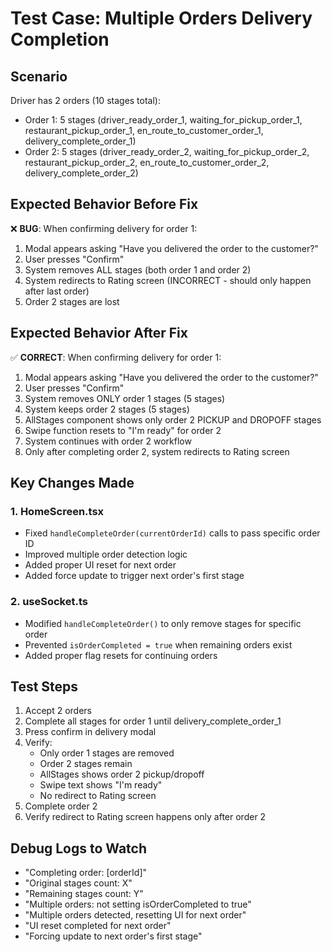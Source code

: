 # Test Case: Multiple Orders Delivery Completion

## Scenario
Driver has 2 orders (10 stages total):
- Order 1: 5 stages (driver_ready_order_1, waiting_for_pickup_order_1, restaurant_pickup_order_1, en_route_to_customer_order_1, delivery_complete_order_1)
- Order 2: 5 stages (driver_ready_order_2, waiting_for_pickup_order_2, restaurant_pickup_order_2, en_route_to_customer_order_2, delivery_complete_order_2)

## Expected Behavior Before Fix
❌ **BUG**: When confirming delivery for order 1:
1. Modal appears asking "Have you delivered the order to the customer?"
2. User presses "Confirm"
3. System removes ALL stages (both order 1 and order 2)
4. System redirects to Rating screen (INCORRECT - should only happen after last order)
5. Order 2 stages are lost

## Expected Behavior After Fix
✅ **CORRECT**: When confirming delivery for order 1:
1. Modal appears asking "Have you delivered the order to the customer?"
2. User presses "Confirm"
3. System removes ONLY order 1 stages (5 stages)
4. System keeps order 2 stages (5 stages)
5. AllStages component shows only order 2 PICKUP and DROPOFF stages
6. Swipe function resets to "I'm ready" for order 2
7. System continues with order 2 workflow
8. Only after completing order 2, system redirects to Rating screen

## Key Changes Made

### 1. HomeScreen.tsx
- Fixed `handleCompleteOrder(currentOrderId)` calls to pass specific order ID
- Improved multiple order detection logic
- Added proper UI reset for next order
- Added force update to trigger next order's first stage

### 2. useSocket.ts  
- Modified `handleCompleteOrder()` to only remove stages for specific order
- Prevented `isOrderCompleted = true` when remaining orders exist
- Added proper flag resets for continuing orders

## Test Steps
1. Accept 2 orders
2. Complete all stages for order 1 until delivery_complete_order_1
3. Press confirm in delivery modal
4. Verify:
   - Only order 1 stages are removed
   - Order 2 stages remain
   - AllStages shows order 2 pickup/dropoff
   - Swipe text shows "I'm ready"
   - No redirect to Rating screen
5. Complete order 2
6. Verify redirect to Rating screen happens only after order 2

## Debug Logs to Watch
- "Completing order: [orderId]"
- "Original stages count: X"
- "Remaining stages count: Y" 
- "Multiple orders: not setting isOrderCompleted to true"
- "Multiple orders detected, resetting UI for next order"
- "UI reset completed for next order"
- "Forcing update to next order's first stage"
